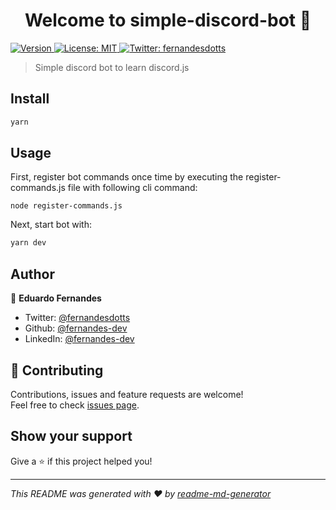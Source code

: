 <h1 align="center">Welcome to simple-discord-bot 👋</h1>
<p>
  <a href="https://www.npmjs.com/package/simple-discord-bot" target="_blank">
    <img alt="Version" src="https://img.shields.io/npm/v/simple-discord-bot.svg">
  </a>
  <a href="#" target="_blank">
    <img alt="License: MIT" src="https://img.shields.io/badge/License-MIT-yellow.svg" />
  </a>
  <a href="https://twitter.com/fernandesdotts" target="_blank">
    <img alt="Twitter: fernandesdotts" src="https://img.shields.io/twitter/follow/fernandesdotts.svg?style=social" />
  </a>
</p>

> Simple discord bot to learn discord.js

## Install

```sh
yarn
```

## Usage

First, register bot commands once time by executing the register-commands.js file with following cli command:

```shell
node register-commands.js
```

Next, start bot with:

```sh
yarn dev
```

## Author

👤 **Eduardo Fernandes**

* Twitter: [@fernandesdotts](https://twitter.com/fernandesdotts)
* Github: [@fernandes-dev](https://github.com/fernandes-dev)
* LinkedIn: [@fernandes-dev](https://linkedin.com/in/fernandes-dev)

## 🤝 Contributing

Contributions, issues and feature requests are welcome!<br />Feel free to check [issues page](https://github.com/fernandes-dev/simple-discord-bot/issues). 

## Show your support

Give a ⭐️ if this project helped you!

***
_This README was generated with ❤️ by [readme-md-generator](https://github.com/kefranabg/readme-md-generator)_
